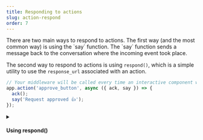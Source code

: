 ```yaml
---
title: Responding to actions
slug: action-respond
order: 7
---
```


<div class="section-content">
There are two main ways to respond to actions. The first way (and the most common way) is using the `say` function. The `say` function sends a message back to the conversation where the incoming event took place.

The second way to respond to actions is using `respond()`, which is a simple utility to use the `response_url` associated with an action.
</div>

```javascript
// Your middleware will be called every time an interactive component with the action_id “approve_button” is triggered
app.action('approve_button', async ({ ack, say }) => {
  ack();
  say('Request approved 👍');
});
```

<details class="secondary-wrapper">
<summary class="section-head" markdown="0">
<h4 class="section-head">Using respond()</h4>
</summary>

<div class="secondary-content" markdown="0">
Since `respond()` is a utility for calling the `response_url`, it behaves in the same way. You can pass a JSON object with a new message payload that will be published back to the source of the original interaction with optional properties like `response_type` (`in_channel` or `ephemeral`), `replace_original`, and `delete_original`.
</div>

```javascript
// Listens to actions triggered with action_id of “user_select”
app.action('user_choice', async ({ action, ack, respond }) => {
	ack();
	respond(`You selected <@${action.selected_user}>`);
});
```

</details>